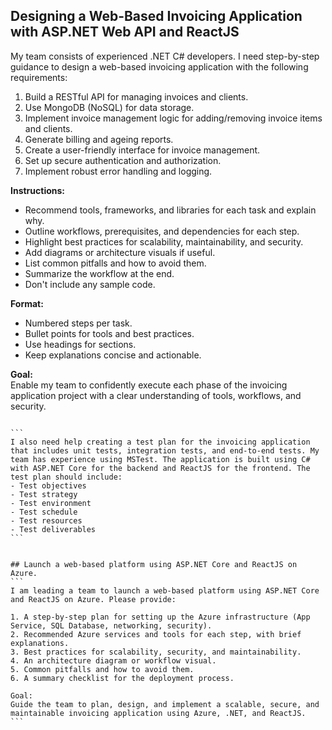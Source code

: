 
## Designing a Web-Based Invoicing Application with ASP.NET Web API and ReactJS

My team consists of experienced .NET C# developers. I need step-by-step guidance to design a web-based invoicing application with the following requirements:

1. Build a RESTful API for managing invoices and clients.
2. Use MongoDB (NoSQL) for data storage.
3. Implement invoice management logic for adding/removing invoice items and clients.
4. Generate billing and ageing reports.
5. Create a user-friendly interface for invoice management.
6. Set up secure authentication and authorization.
7. Implement robust error handling and logging.

**Instructions:**
- Recommend tools, frameworks, and libraries for each task and explain why.
- Outline workflows, prerequisites, and dependencies for each step.
- Highlight best practices for scalability, maintainability, and security.
- Add diagrams or architecture visuals if useful.
- List common pitfalls and how to avoid them.
- Summarize the workflow at the end.
- Don't include any sample code.

**Format:**
- Numbered steps per task.
- Bullet points for tools and best practices.
- Use headings for sections.
- Keep explanations concise and actionable.

**Goal:**  
Enable my team to confidently execute each phase of the invoicing application project with a clear understanding of tools, workflows, and security.
````

```
I also need help creating a test plan for the invoicing application that includes unit tests, integration tests, and end-to-end tests. My team has experience using MSTest. The application is built using C# with ASP.NET Core for the backend and ReactJS for the frontend. The test plan should include:
- Test objectives
- Test strategy
- Test environment
- Test schedule
- Test resources
- Test deliverables
```


## Launch a web-based platform using ASP.NET Core and ReactJS on Azure.
```
I am leading a team to launch a web-based platform using ASP.NET Core and ReactJS on Azure. Please provide:

1. A step-by-step plan for setting up the Azure infrastructure (App Service, SQL Database, networking, security).
2. Recommended Azure services and tools for each step, with brief explanations.
3. Best practices for scalability, security, and maintainability.
4. An architecture diagram or workflow visual.
5. Common pitfalls and how to avoid them.
6. A summary checklist for the deployment process.

Goal:
Guide the team to plan, design, and implement a scalable, secure, and maintainable invoicing application using Azure, .NET, and ReactJS.
```


